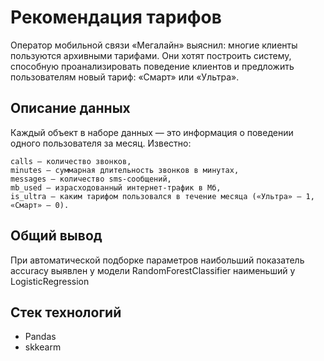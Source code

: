 # Рекомендация тарифов

Оператор мобильной связи «Мегалайн» выяснил: многие клиенты пользуются архивными тарифами. Они хотят построить систему, способную проанализировать поведение клиентов и предложить пользователям новый тариф: «Смарт» или «Ультра».

## Описание данных

Каждый объект в наборе данных — это информация о поведении одного пользователя за месяц. Известно:

    сalls — количество звонков,
    minutes — суммарная длительность звонков в минутах,
    messages — количество sms-сообщений,
    mb_used — израсходованный интернет-трафик в Мб,
    is_ultra — каким тарифом пользовался в течение месяца («Ультра» — 1, «Смарт» — 0).

## Общий вывод

При автоматической подборке параметров наибольший показатель accuracy выявлен у модели RandomForestClassifier наименьший у LogisticRegression

## Стек технологий

- Pandas
- skkearm